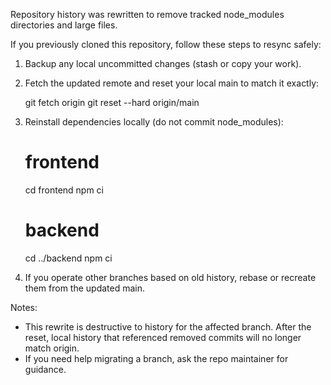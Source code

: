 Repository history was rewritten to remove tracked node_modules directories and large files.

If you previously cloned this repository, follow these steps to resync safely:

1. Backup any local uncommitted changes (stash or copy your work).

2. Fetch the updated remote and reset your local main to match it exactly:

   git fetch origin
   git reset --hard origin/main

3. Reinstall dependencies locally (do not commit node_modules):

   # frontend
   cd frontend
   npm ci

   # backend
   cd ../backend
   npm ci

4. If you operate other branches based on old history, rebase or recreate them from the updated main.

Notes:
- This rewrite is destructive to history for the affected branch. After the reset, local history that referenced removed commits will no longer match origin.
- If you need help migrating a branch, ask the repo maintainer for guidance.
